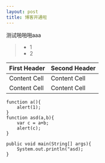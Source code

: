 ```yaml
---
layout: post
title: 博客开通啦
---
```


测试啪啪啪aaa

> * 1
> * 2


| First Header  | Second Header |
| ------------- | ------------- |
| Content Cell  | Content Cell  |
| Content Cell  | Content Cell  |



	function a(){  
		alert(1);  
	}
	function asd(a,b){
		var c = a+b;
		alert(c);
	}


```
public void main(String[] args){
	System.out.println("asd);
}
```